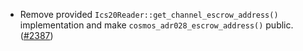 - Remove provided `Ics20Reader::get_channel_escrow_address()` implementation and make `cosmos_adr028_escrow_address()`
  public.
  ([#2387](https://github.com/informalsystems/ibc-rs/issues/2387))
